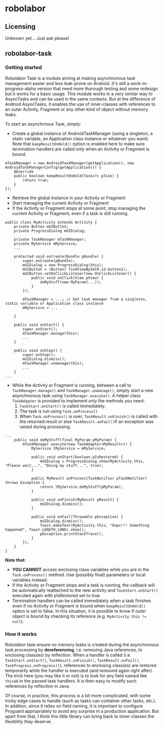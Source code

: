 robolabor
=========

Licensing
---------

Unknown yet... Just ask please!


robolabor-task
--------------

### Getting started

Robolabor Task is a module aiming at making asynchronous task management easier and less leak-prone on Android. It's still a work-in-progress-alpha version that need more thorough testing and some redesign but it works for a basic usage. This module works in a very similar way to AsyncTasks and can be used in the same contexts. But at the difference of Android AsyncTasks, it enables the use of inner-classes with references to an outer Activity, Fragment or any other kind of object without memory leaks.

To start an asynchrnous Task, simply:
- Create a global instance of AndroidTaskManager (using a singleton, a static variable, an Application class instance or whatever you want). Note that `keepResultOnHold()` option is enabled here to make sure termination handlers are called only when an Activity or Fragment is bound.

~~~
mTaskManager = new AndroidTaskManager(getApplication(), new AndroidTaskManagerConfig(getApplication()) {
    @Override
    public boolean keepResultOnHold(Task<?> pTask) {
        return true;
    }
});
~~~

- Retrieve the global instance in your Activity or Fragment
- Start managing the current Activity or Fragment
- If the Activity or Fragment stops at some point, stop managing the current Activity or Fragment, even if a task is still running.

~~~
public class MyActivity extends Activity {
    private Button mUIButton;
    private ProgressDialog mUIDialog;

    private TaskManager mTaskManager;
    private MyService mMyService;
    ...
    
    protected void onCreate(Bundle pBundle) {
        super.onCreate(pBundle);
        mUIDialog = new ProgressDialog(this);
        mUIButton = (Button) findViewById(R.id.button1);
        mUIButton.setOnClickListener(new OnClickListener() {
            public void onClick(View pView) {
                doMyStuff(new MyParam(...));
            }
        });
        
        mTaskManager = ...; // Get task manager from a singleton, static variable or Application class instance
        mMyService = ...
                        
    }

    public void onStart() {
        super.onStart();
        mTaskManager.manage(this);
        ...
    }

    public void onStop() {
        super.onStop();
        mUIDialog.dismiss();
        mTaskManager.unmanage(this);
        ...
    }
...
~~~

- While the Activity or Fragment is running, between a call to `TaskManager.manage()` and `TaskManager.unmanage()`, simply start a new asynchronous task using `TaskManager.execute()`. A helper class `TaskAdapter` is provided to implement only the methods you need:
    1. `TaskStart.onStart()` is called immediately.
    2. The task is run using `Task.onProcess()`
    3. When `Task.onProcess()` is over, `TaskResult.onFinish()` is called with the returned result or else `TaskResult.onFail()`if an exception was raised during processing.

~~~
...
    public void doMyStuff(final MyParam pMyParam) {
        mTaskManager.execute(new TaskAdapter<MyResult>() {
            MyService lMyService = mMyService;

            public void onStart(boolean pIsRestored) {
                mUIDialog = ProgressDialog.show(MyActivity.this, "Please wait...", "Doing my stuff...", true);
            }

            public MyResult onProcess(TaskNotifier pTaskNotifier) throws Exception {
                return lMyService.doMyStuff(pMyParam);
            }

            public void onFinish(MyResult pResult) {
                mUIDialog.dismiss();
            }

            public void onFail(Throwable pException) {
                mUIDialog.dismiss();
                Toast.makeText(MyActivity.this, "Oups!!! Something happened", Toast.LENGTH_LONG).show();
                pException.printStackTrace();
            }
        });
    }
}
~~~

**Note that:**
- **YOU CANNOT** access enclosing class variables while you are in the `Task.onProcess()` method. Use (possibly final) parameters or local variables instead.
- If the Activity or Fragment stops and a task is running, the callback will be automatically reattached to the new activity and `TaskStart.onStart()` executed again with pIsRestored set to true.
- Termination handlers can be called immediately when a task finishes even if no Activity or Fragment is bound when `keepResultOnHold()` option is set to false. In this situation, it is possible to know if outer object is bound by checking its reference (e.g. `MyActivity.this != null`).


### How it works

Robolabor task ensure no memory leaks is created during the asynchronous task processing by **dereferencing**, i.e. removing Java references, to enclosing class(es) by reflection. When a handler is called (i.e. `TaskStart.onStart()`, `TaskResult.onFinish()`, `TaskResult.onFail()`, `TaskProgress.onProgress()`), references to enclosing class(es) are restored temporarily while the handler is executed (and removed again right after). The trick here (you may like it or not) is to look for any field named like `this$0` in the passed task handlers. It is then easy to modify such references by reflection in Java.

Of course, in practice, this process is a bit more complicated, with some tricky edge cases to handle (such as tasks can container other tasks, etc.). In addition, since it relies on field naming, it is important to configure Proguard appropriately to avoid any surprise in a production application. But apart from that, I think this little library can bring back to inner-classes the flexibility they deserve.
